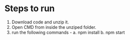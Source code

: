# Steps to run
1. Download code and unzip it.
2. Open CMD from inside the unziped folder.
3. run the following commands -
  a. npm install
  b. npm start
